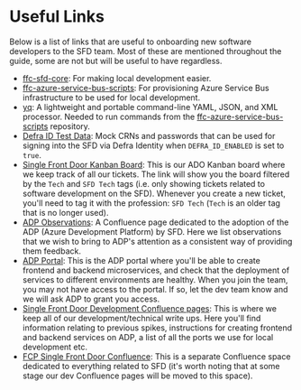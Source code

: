 # Useful Links
Below is a list of links that are useful to onboarding new software developers to the SFD team. Most of these are mentioned throughout the guide, some are not but will be useful to have regardless.
- [ffc-sfd-core](https://github.com/defra/ffc-sfd-core): For making local development easier.
- [ffc-azure-service-bus-scripts](https://github.com/defra/ffc-azure-service-bus-scripts): For provisioning Azure Service Bus infrastructure to be used for local development.
- [yq](https://github.com/mikefarah/yq): A lightweight and portable command-line YAML, JSON, and XML processor. Needed to run commands from the [ffc-azure-service-bus-scripts](https://github.com/defra/ffc-azure-service-bus-scripts) repository.
- [Defra ID Test Data](https://eaflood.atlassian.net/wiki/spaces/VVAHWR/pages/4329538112/DEFRA+ID+Test+Data): Mock CRNs and passwords that can be used for signing into the SFD via Defra Identity when `DEFRA_ID_ENABLED` is set to `true`.
- [Single Front Door Kanban Board](https://dev.azure.com/defragovuk/DEFRA-FFC/_boards/board/t/Single%20Front%20Door/Stories?System.Tags=SFD%20Tech%2CTech): This is our ADO Kanban board where we keep track of all our tickets. The link will show you the board filtered by the `Tech` and `SFD Tech` tags (i.e. only showing tickets related to software development on the SFD). Whenever you create a new ticket, you'll need to tag it with the profession: `SFD Tech` (`Tech` is an older tag that is no longer used).
- [ADP Observations](https://eaflood.atlassian.net/wiki/spaces/SFI/pages/4748410950/ADP+Observations): A Confluence page dedicated to the adoption of the ADP (Azure Development Platform) by SFD. Here we list observations that we wish to bring to ADP's attention as a consistent way of providing them feedback.
- [ADP Portal](https://portal.adp.defra.gov.uk/): This is the ADP portal where you'll be able to create frontend and backend microservices, and check that the deployment of services to different environments are healthy. When you join the team, you may not have access to the portal. If so, let the dev team know and we will ask ADP to grant you access.
- [Single Front Door Development Confluence pages](https://eaflood.atlassian.net/wiki/spaces/SFI/pages/4660625764/Single+Front+Door): This is where we keep all of our development/technical write ups. Here you'll find information relating to previous spikes, instructions for creating frontend and backend services on ADP, a list of all the ports we use for local development etc.
- [FCP Single Front Door Confluence](https://eaflood.atlassian.net/wiki/spaces/SFD/overview?homepageId=4930699693): This is a separate Confluence space dedicated to everything related to SFD (it's worth noting that at some stage our dev Confluence pages will be moved to this space).
